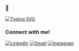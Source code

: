 ###  👋





[![Typing SVG](https://readme-typing-svg.demolab.com/?lines=Hello+Everyone!+I'm+Oguz+;I'm+Software+Developer)](https://git.io/typing-svg)

### Connect with me!

<a href="https://www.linkedin.com/in/o%C4%9Fuzhan-k%C4%B1yar-3b906a176/"><img src="https://img.icons8.com/bubbles/50/000000/linkedin.png" alt="LinkedIn"/></a>
<a href="mailto:oguzhankiyar03@gmail.com"><img src="https://img.icons8.com/bubbles/50/000000/gmail.png" alt="Gmail"/></a>
<a href="https://www.instagram.com/ogirillex"><img src="https://img.icons8.com/bubbles/50/000000/instagram.png" alt="Instagram"/></a>
